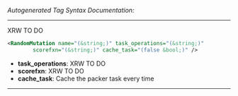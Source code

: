 _Autogenerated Tag Syntax Documentation:_

---
XRW TO DO

```xml
<RandomMutation name="(&string;)" task_operations="(&string;)"
        scorefxn="(&string;)" cache_task="(false &bool;)" />
```

-   **task_operations**: XRW TO DO
-   **scorefxn**: XRW TO DO
-   **cache_task**: Cache the packer task every time

---
